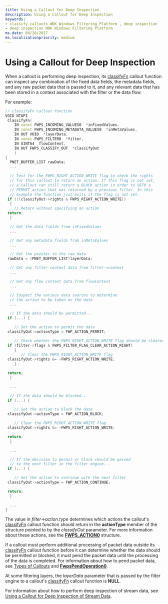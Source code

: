 ```yaml
---
title: Using a Callout for Deep Inspection
description: Using a Callout for Deep Inspection
keywords:
- classify callouts WDK Windows Filtering Platform , deep inspection
- deep inspection WDK Windows Filtering Platform
ms.date: 04/20/2017
ms.localizationpriority: medium
---
```


# Using a Callout for Deep Inspection


When a callout is performing deep inspection, its [classifyFn](/windows-hardware/drivers/ddi/_netvista/) callout function can inspect any combination of the fixed data fields, the metadata fields, and any raw packet data that is passed to it, and any relevant data that has been stored in a context associated with the filter or the data flow.

For example:

```C++
// classifyFn callout function
VOID NTAPI
 ClassifyFn(
    IN const FWPS_INCOMING_VALUES0  *inFixedValues,
    IN const FWPS_INCOMING_METADATA_VALUES0  *inMetaValues,
    IN OUT VOID  *layerData,
    IN const FWPS_FILTER0  *filter,
    IN UINT64  flowContext,
    IN OUT FWPS_CLASSIFY_OUT  *classifyOut
    )
{
  PNET_BUFFER_LIST rawData;
  ...

  // Test for the FWPS_RIGHT_ACTION_WRITE flag to check the rights
  // for this callout to return an action. If this flag is not set,
  // a callout can still return a BLOCK action in order to VETO a
  // PERMIT action that was returned by a previous filter. In this
  // example the function just exits if the flag is not set.
 if (!(classifyOut->rights & FWPS_RIGHT_ACTION_WRITE))
  {
    // Return without specifying an action
 return;
  }

  // Get the data fields from inFixedValues
  ...

  // Get any metadata fields from inMetaValues
  ...

  // Get the pointer to the raw data
 rawData = (PNET_BUFFER_LIST)layerData;

  // Get any filter context data from filter->context
  ...

  // Get any flow context data from flowContext
  ...

  // Inspect the various data sources to determine
  // the action to be taken on the data
  ...

  // If the data should be permitted...
 if (...) {

    // Set the action to permit the data
 classifyOut->actionType = FWP_ACTION_PERMIT;

    // Check whether the FWPS_RIGHT_ACTION_WRITE flag should be cleared
 if (filter->flags & FWPS_FILTER_FLAG_CLEAR_ACTION_RIGHT)
    {
       // Clear the FWPS_RIGHT_ACTION_WRITE flag
 classifyOut->rights &= ~FWPS_RIGHT_ACTION_WRITE;
    }

 return;
  }

  ...

  // If the data should be blocked...
 if (...) {

    // Set the action to block the data
 classifyOut->actionType = FWP_ACTION_BLOCK;

    // Clear the FWPS_RIGHT_ACTION_WRITE flag
 classifyOut->rights &= ~FWPS_RIGHT_ACTION_WRITE;

 return;
  }

  ...

  // If the decision to permit or block should be passed
  // to the next filter in the filter engine...
 if (...) {

    // Set the action to continue with the next filter
 classifyOut->actionType = FWP_ACTION_CONTINUE;

 return;
  }

  ...
}
```

The value in *filter-&gt;action.type* determines which actions the callout's [classifyFn](/windows-hardware/drivers/ddi/_netvista/) callout function should return in the **actionType** member of the structure pointed to by the *classifyOut* parameter. For more information about these actions, see the [**FWPS\_ACTION0**](/windows/win32/api/fwpstypes/ns-fwpstypes-fwps_action0) structure.

If a callout must perform additional processing of packet data outside its [classifyFn](/windows-hardware/drivers/ddi/_netvista/) callout function before it can determine whether the data should be permitted or blocked, it must pend the packet data until the processing of the data is completed. For information about how to pend packet data, see [Types of Callouts](types-of-callouts.md) and [**FwpsPendOperation0**](/windows-hardware/drivers/ddi/fwpsk/nf-fwpsk-fwpspendoperation0).

At some filtering layers, the *layerData* parameter that is passed by the filter engine to a callout's [classifyFn](/windows-hardware/drivers/ddi/_netvista/) callout function is **NULL**.

For information about how to perform deep inspection of stream data, see [Using a Callout for Deep Inspection of Stream Data](using-a-callout-for-deep-inspection-of-stream-data.md).

 

